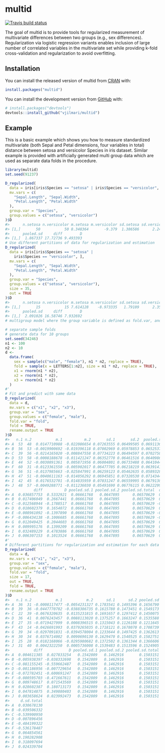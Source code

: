 
<!-- README.md is generated from README.Rmd. Please edit that file -->

# multid

<!-- badges: start -->

[![Travis build
status](https://travis-ci.com/vjilmari/multid.svg?branch=main)](https://travis-ci.com/vjilmari/multid)
<!-- badges: end -->

The goal of multid is to provide tools for regularized measurement of
multivariate differences between two groups (e.g., sex differences).
Regularization via logistic regression variants enables inclusion of
large number of correlated variables in the multivariate set while
providing k-fold cross-validation and regularization to avoid
overfitting.

## Installation

You can install the released version of multid from
[CRAN](https://CRAN.R-project.org) with:

``` r
install.packages("multid")
```

You can install the development version from
[GitHub](https://github.com/) with:

``` r
# install.packages("devtools")
devtools::install_github("vjilmari/multid")
```

## Example

This is a basic example which shows you how to measure standardized
multivariate (both Sepal and Petal dimensions, four variables in total)
distance between setosa and versicolor Species in iris dataset. Similar
example is provided with artificially generated multi group data which
are used as separate data folds in the procedure.

``` r
library(multid)
set.seed(91237)

D_regularized(
  data = iris[iris$Species == "setosa" | iris$Species == "versicolor", ],
  mv.vars = c(
    "Sepal.Length", "Sepal.Width",
    "Petal.Length", "Petal.Width"
  ),
  group.var = "Species",
  group.values = c("setosa", "versicolor")
)$D
#>      n.setosa n.versicolor m.setosa m.versicolor sd.setosa sd.versicolor
#> [1,]       50           50 8.348364       -9.379  1.386586      2.247504
#>      pooled.sd     diff        D
#> [1,]  1.867337 17.72736 9.493393
# Use different partitions of data for regularization and estimation
D_regularized(
  data = iris[iris$Species == "setosa" |
    iris$Species == "versicolor", ],
  mv.vars = c(
    "Sepal.Length", "Sepal.Width",
    "Petal.Length", "Petal.Width"
  ),
  group.var = "Species",
  group.values = c("setosa", "versicolor"),
  size = 35,
  out = TRUE
)$D
#>      n.setosa n.versicolor m.setosa m.versicolor sd.setosa sd.versicolor
#> [1,]       15           15 7.614128    -8.973335   1.79109      2.353035
#>      pooled.sd     diff        D
#> [1,]  2.091026 16.58746 7.932692
# multigroup model where the group variable is defined as fold.var, and output is produced separately for each group/fold. Groups are also used as folds in the k-fold cross-validation procedure.

# separate sample folds
# generate data for 10 groups
set.seed(34246)
n1 <- 100
n2 <- 10
d <-
  data.frame(
    sex = sample(c("male", "female"), n1 * n2, replace = TRUE),
    fold = sample(x = LETTERS[1:n2], size = n1 * n2, replace = TRUE),
    x1 = rnorm(n1 * n2),
    x2 = rnorm(n1 * n2),
    x3 = rnorm(n1 * n2)
  )
#'
# Fit and predict with same data
D_regularized(
  data = d,
  mv.vars = c("x1", "x2", "x3"),
  group.var = "sex",
  group.values = c("female", "male"),
  fold.var = "fold",
  fold = TRUE,
  rename.output = TRUE
)$D
#>   n.1 n.2           m.1          m.2       sd.1       sd.2  pooled.sd
#> A  53  48  0.0147710988 -0.022086654 0.07263555 0.06499505 0.06911364
#> B  56  53 -0.0019900692 -0.019396118 0.07002969 0.05978853 0.06525374
#> C  39  56 -0.0214165020 -0.008847558 0.07734223 0.06494597 0.07027580
#> D  53  58 -0.0008188678 -0.011421247 0.06352770 0.06461516 0.06409867
#> E  44  52 -0.0030891361  0.005871956 0.06004801 0.06733488 0.06410440
#> F  60  31 -0.0123361550 -0.005902017 0.06477705 0.06218219 0.06391415
#> G  56  51 -0.0137985663 -0.025847991 0.06259123 0.05462635 0.05893284
#> H  47  51 -0.0040611163 -0.014056292 0.06945851 0.07320530 0.07143449
#> I  42  45  0.0176532701 -0.014835959 0.07031247 0.06559995 0.06791388
#> J  48  57 -0.0049288771 -0.011236030 0.05491690 0.06776115 0.06222991
#>           diff          D pooled.sd.1 pooled.sd.2 pooled.sd.total  d.sd.total
#> A  0.036857753  0.5332921  0.06661768   0.0647895      0.06570629  0.56094714
#> B  0.017406049  0.2667441  0.06661768   0.0647895      0.06570629  0.26490690
#> C -0.012568944 -0.1788517  0.06661768   0.0647895      0.06570629 -0.19128983
#> D  0.010602379  0.1654072  0.06661768   0.0647895      0.06570629  0.16136020
#> E -0.008961092 -0.1397890  0.06661768   0.0647895      0.06570629 -0.13638105
#> F -0.006434138 -0.1006685  0.06661768   0.0647895      0.06570629 -0.09792272
#> G  0.012049425  0.2044603  0.06661768   0.0647895      0.06570629  0.18338313
#> H  0.009995176  0.1399209  0.06661768   0.0647895      0.06570629  0.15211902
#> I  0.032489229  0.4783886  0.06661768   0.0647895      0.06570629  0.49446151
#> J  0.006307153  0.1013524  0.06661768   0.0647895      0.06570629  0.09599010
#'
# Different partitions for regularization and estimation for each data fold
D_regularized(
  data = d,
  mv.vars = c("x1", "x2", "x3"),
  group.var = "sex",
  group.values = c("female", "male"),
  fold.var = "fold",
  size = 17,
  out = TRUE,
  fold = TRUE,
  rename.output = TRUE
)$D
#>   n.1 n.2           m.1           m.2      sd.1      sd.2 pooled.sd
#> A  36  31 -0.0008117477 -0.0054231327 0.1783541 0.1495396 0.1656790
#> B  39  36 -0.0447770702 -0.0388386735 0.1615780 0.1473451 0.1549173
#> C  22  39 -0.0676320635  0.0135231815 0.1691657 0.1297412 0.1450075
#> D  36  41  0.0076243457  0.0088113020 0.1375257 0.1663247 0.1535588
#> E  27  35 -0.0719427999  0.0008396515 0.1315043 0.1126188 0.1211645
#> F  43  14 -0.0426691993  0.0379265035 0.1718121 0.1678070 0.1708739
#> G  39  34 -0.0297091831 -0.0394578004 0.1233644 0.1497425 0.1362613
#> H  30  34  0.0376714002  0.0090690130 0.1629470 0.1540525 0.1582751
#> I  25  28  0.0182168066 -0.0295980682 0.1372502 0.1361344 0.1366606
#> J  31  40  0.0042322250  0.0005736008 0.1539483 0.1513596 0.1524905
#>           diff            D pooled.sd.1 pooled.sd.2 pooled.sd.total
#> A  0.004611385  0.027833254   0.1542809   0.1462916       0.1503151
#> B -0.005938397 -0.038332698   0.1542809   0.1462916       0.1503151
#> C -0.081155245 -0.559662487   0.1542809   0.1462916       0.1503151
#> D -0.001186956 -0.007729654   0.1542809   0.1462916       0.1503151
#> E -0.072782451 -0.600691247   0.1542809   0.1462916       0.1503151
#> F -0.080595703 -0.471667611   0.1542809   0.1462916       0.1503151
#> G  0.009748617  0.071543569   0.1542809   0.1462916       0.1503151
#> H  0.028602387  0.180713173   0.1542809   0.1462916       0.1503151
#> I  0.047814875  0.349880403   0.1542809   0.1462916       0.1503151
#> J  0.003658624  0.023992473   0.1542809   0.1462916       0.1503151
#>     d.sd.total
#> A  0.030678130
#> B -0.039506332
#> C -0.539900950
#> D -0.007896456
#> E -0.484199322
#> F -0.536178487
#> G  0.064854561
#> H  0.190282908
#> I  0.318097694
#> J  0.024339704
```
